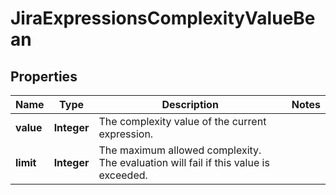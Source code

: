 

# JiraExpressionsComplexityValueBean


## Properties

Name | Type | Description | Notes
------------ | ------------- | ------------- | -------------
**value** | **Integer** | The complexity value of the current expression. | 
**limit** | **Integer** | The maximum allowed complexity. The evaluation will fail if this value is exceeded. | 



